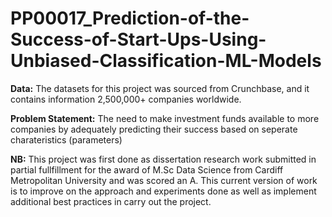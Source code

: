# PP00017_Prediction-of-the-Success-of-Start-Ups-Using-Unbiased-Classification-ML-Models

**Data:** The datasets for this project was sourced from Crunchbase, and it contains information 2,500,000+ companies worldwide.
    
**Problem Statement:** The need to make investment funds available to more companies by adequately predicting their success based on seperate charateristics (parameters)



**NB:** This project was first done as dissertation research work submitted in partial fullfillment for the award of M.Sc Data Science from Cardiff Metropolitan University and was scored an A. This current version of work is to improve on the approach and experiments done as well as implement additional best practices in carry out the project.
